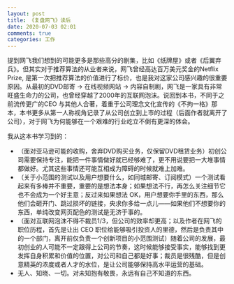 ```yaml
---
layout: post
title: 《复盘网飞》读后
date: 2020-07-03 02:01
comments: true
categories: 工作
---
```


提到网飞我们想到的可能更多是那些高分的剧集，比如《纸牌屋》或者《后翼弃兵》。但其实对于推荐算法的从业者来说，网飞曾经高达百万美元奖金的Netflix Prize, 是第一次把推荐算法的价值进行了标价，也是我对这家公司感兴趣的很重要原因。从最初的DVD邮寄 -> 在线视频网站 -> 内容自制剧，网飞是一家具有非常旺盛生命力的公司，也曾经穿越了2000年的互联网泡沫。说回到本书，不同于之前流传更广的CEO 与其他人合著，着重于公司理念文化宣传的《不拘一格》那本，本书更多从第一人称视角记录了从公司创立到上市的过程（后面作者就离开了公司），对于网飞为何能够在一个艰难的行业屹立不倒有更深的体会。

我从这本书学习到的：

- （面对亚马逊可能的收购，舍弃DVD购买业务，仅保留DVD租赁业务）初创公司需要保持专注，能把一件事情做好就已经够难了，更不用说要把一大堆事情都做好。尤其这些事情还可能互相成为障碍的时候就难上加难。
- （关于小范围的测试以及用户想要什么，如同城邮寄、订阅模式）一个测试看起来有多棒并不重要，重要的是想法本身；如果想法不行，再怎么关注细节它也不会成为一个好主意；反过来如果想法 OK，用户想要你手里的东西，那么他们会砸开门、跳过损坏的链接，央求你多给一点儿——如果他们不想要你的东西，单纯改变网页配色的测试是无济于事的。
- （面对互联网泡沫不得不裁员1/3，但公司的效率却更高；以及作者在网飞的职位历程，首先是让出 CEO 职位给能够吸引投资人的里德，然后是负责其中的一个部门，离开前仅负责一个创新项目的小范围测试）随着公司的发展，最初创业的人可能不一定跟得上公司的节奏，这时候能够接受事实，能够找到更发挥自身积累和价值的位置，对公司和自己都是好事；裁员是很残酷，但是创意精英的浓度或者人才的水位，是让公司能够保持高水平运营的基础。
- 无人、知晓、一切。对未知抱有敬畏，永远有自己不知道的东西。
